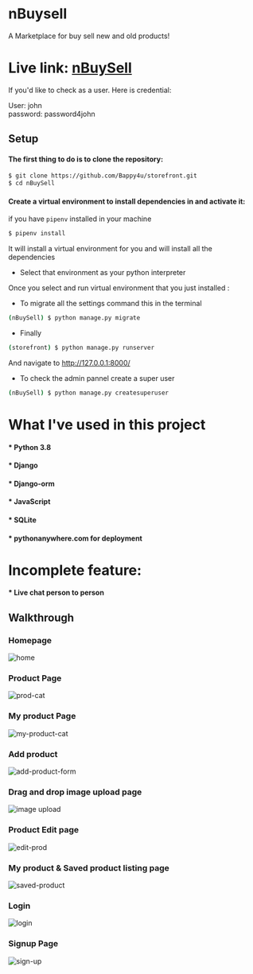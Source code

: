 # nBuysell
A Marketplace for buy sell new and old products!


# Live link: <a href="https://nbuysell.pythonanywhere.com/">nBuySell</a>
If you'd like to check as a user. Here is credential:

User: john
<br>password: password4john

## Setup
#### The first thing to do is to clone the repository:

```sh
$ git clone https://github.com/Bappy4u/storefront.git
$ cd nBuySell
```

#### Create a virtual environment to install dependencies in and activate it:
if you have `pipenv`  installed in your machine
```sh
$ pipenv install
```
It will install a virtual environment for you and will install all the dependencies
* Select that environment as your python interpreter

Once you select and run virtual environment that you just installed :

* To migrate all the settings command this in the terminal
```sh
(nBuySell) $ python manage.py migrate
```
* Finally 

```sh
(storefront) $ python manage.py runserver
```
And navigate to http://127.0.0.1:8000/


* To check the admin pannel create a super user

```sh
(nBuySell) $ python manage.py createsuperuser
```


# What I've used in this project

#### * Python 3.8
#### * Django
#### * Django-orm
#### * JavaScript
#### * SQLite
#### * pythonanywhere.com for deployment


# Incomplete feature:

#### * Live chat person to person


<h2>Walkthrough</h2>

### Homepage
![home](https://user-images.githubusercontent.com/26277680/149951308-372580b6-5767-4f51-a1ce-7e941d51b251.png)


### Product Page
![prod-cat](https://user-images.githubusercontent.com/26277680/149951367-a1e5655a-04be-41b7-bca5-39158640fba1.png)


### My product Page

![my-product-cat](https://user-images.githubusercontent.com/26277680/149958661-4490c255-a2ed-4b76-bf95-89503a77f384.png)



### Add product

![add-product-form](https://user-images.githubusercontent.com/26277680/149958236-7d498bea-03cb-4e87-8a63-a9ffa50e543f.png)



### Drag and drop image upload page

![image upload](https://user-images.githubusercontent.com/26277680/149958338-25f25d02-ff36-41a9-a615-8b55981700b9.png)


### Product Edit page
![edit-prod](https://user-images.githubusercontent.com/26277680/149958075-7104693b-19ae-4b34-96e0-2d0bcb3e9090.png)


### My product & Saved product listing page
![saved-product](https://user-images.githubusercontent.com/26277680/149958808-c589a36a-e0b6-41e7-b965-5b8ded4cc194.png)



### Login
![login](https://user-images.githubusercontent.com/26277680/149951397-6f5e4701-0288-4251-a434-010a4033a097.png)

### Signup Page
![sign-up](https://user-images.githubusercontent.com/26277680/149951469-008be4bb-d1c6-4eb1-ad88-32c189d665bb.png)
